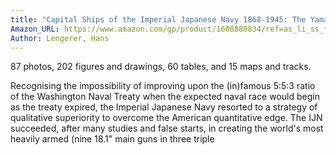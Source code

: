 ```yaml
---
title: "Capital Ships of the Imperial Japanese Navy 1868-1945: The Yamato Class and Subsequent Planning"
Amazon_URL: https://www.amazon.com/gp/product/1608880834/ref=as_li_ss_tl?ie=UTF8&linkCode=ll1&tag=internetbo00a-20
Author: Lengerer, Hans
---
```

87 photos, 202 figures and drawings, 60 tables, and 15 maps and tracks.

Recognising the impossibility of improving upon the (in)famous 5:5:3 ratio of the Washington Naval Treaty when the expected naval race would begin as the treaty expired, the Imperial Japanese Navy resorted to a strategy of qualitative superiority to overcome the American quantitative edge. The IJN succeeded, after many studies and false starts, in creating the world's most heavily armed (nine 18.1" main guns in three triple